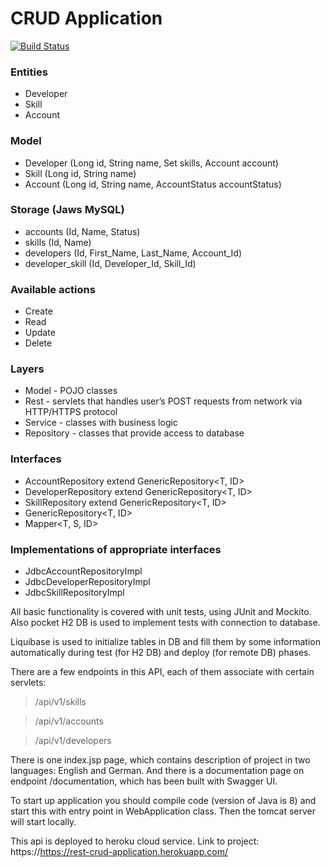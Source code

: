 # CRUD Application

[![Build Status](https://api.travis-ci.com/KiruxaUA/EPAM_7.svg?branch=master)](https://travis-ci.com/KiruxaUA/EPAM_7)

### Entities
  - Developer
  - Skill
  - Account

### Model
  - Developer (Long id, String name, Set skills, Account account)
  - Skill (Long id, String name)
  - Account (Long id, String name, AccountStatus accountStatus)

### Storage (Jaws MySQL)
  - accounts (Id, Name, Status)
  - skills (Id, Name)
  - developers (Id, First_Name, Last_Name, Account_Id)
  - developer_skill (Id, Developer_Id, Skill_Id)

### Available actions
  - Create
  - Read
  - Update
  - Delete

### Layers
  - Model - POJO classes
  - Rest - servlets that handles user’s POST requests from network via HTTP/HTTPS protocol
  - Service - classes with business logic
  - Repository - classes that provide access to database

### Interfaces
  - AccountRepository extend GenericRepository<T, ID>
  - DeveloperRepository extend GenericRepository<T, ID>
  - SkillRepository extend GenericRepository<T, ID>
  - GenericRepository<T, ID>
  - Mapper<T, S, ID>

### Implementations of appropriate interfaces
  - JdbcAccountRepositoryImpl
  - JdbcDeveloperRepositoryImpl
  - JdbcSkillRepositoryImpl

All basic functionality is covered with unit tests, using JUnit and Mockito. Also pocket H2 DB is used to implement tests with connection to database.

Liquibase is used to initialize tables in DB and fill them by some information automatically during test (for H2 DB) and deploy (for remote DB) phases.

There are a few endpoints in this API, each of them associate with certain servlets:
>/api/v1/skills

>/api/v1/accounts

>/api/v1/developers

There is one index.jsp page, which contains description of project in two languages: 
English and German. And there is a documentation page on endpoint /documentation, 
which has been built with Swagger UI.

To start up application you should compile code (version of Java is 8) and start this with 
entry point in WebApplication class. Then the tomcat server will start locally.

This api is deployed to heroku cloud service. Link to project: https://https://rest-crud-application.herokuapp.com/